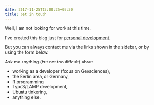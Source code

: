 ```yaml
---
date: 2017-11-25T13:00:25+05:30
title: Get in touch
---
```


Well, I am not looking for work at this time. 

I've created this blog just for [personal development](/about).

But you can always contact me via the links shown in the sidebar, or by using the form below. 

Ask me anything (but not too diffcult) about 

- working as a developer (focus on Geosciences), 
- the Berlin area, or Germany, 
- R programming, 
- Typo3/LAMP development, 
- Ubuntu tinkering,
- anything else. 

